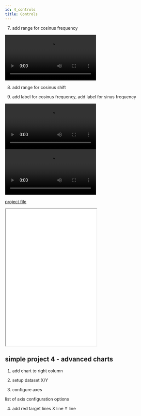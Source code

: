 ```yaml
---
id: 4_controls
title: Controls
---
```


7. add range for cosinus frequency

<video loop controls>
  <source src="../img/simple_project/range.webm" type="video/webm">
  <source src="../img/simple_project/range.mp4" type="video/mp4">
</video>


8. add range for cosinus shift


9. add label for cosinus frequency, add label for sinus frequency

<video loop controls>
  <source src="../img/simple_project/label.webm" type="video/webm">
  <source src="../img/simple_project/label.mp4" type="video/mp4">
</video>

<video loop controls>
  <source src="../img/simple_project/controls.webm" type="video/webm">
  <source src="../img/simple_project/controls.mp4" type="video/mp4">
</video>


[project file](../examples/simple_project/simple_project_3.bjp)

<iframe class='fullwidth' height="450" src="../examples/simple_project/simple_project_3.html"></iframe>


## simple project 4 - advanced charts

1. add chart to right column

2. setup dataset X/Y

3. configure axes

list of axis configuration options

4. add red target lines
X line
Y line
